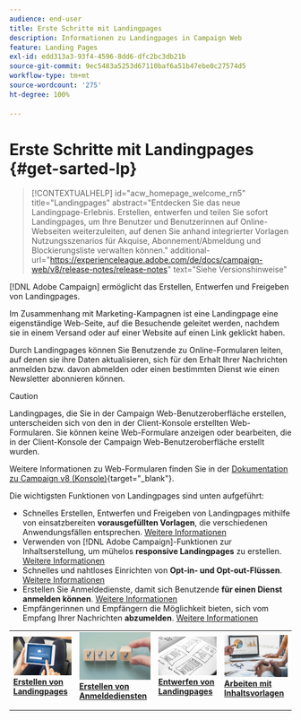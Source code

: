 ```yaml
---
audience: end-user
title: Erste Schritte mit Landingpages
description: Informationen zu Landingpages in Campaign Web
feature: Landing Pages
exl-id: edd313a3-93f4-4596-8dd6-dfc2bc3db21b
source-git-commit: 9ec5483a5253d67110baf6a51b47ebe0c27574d5
workflow-type: tm+mt
source-wordcount: '275'
ht-degree: 100%

---
```


# Erste Schritte mit Landingpages {#get-sarted-lp}

>[!CONTEXTUALHELP]
>id="acw_homepage_welcome_rn5"
>title="Landingpages"
>abstract="Entdecken Sie das neue Landingpage-Erlebnis. Erstellen, entwerfen und teilen Sie sofort Landingpages, um Ihre Benutzer und Benutzerinnen auf Online-Webseiten weiterzuleiten, auf denen Sie anhand integrierter Vorlagen Nutzungsszenarios für Akquise, Abonnement/Abmeldung und Blockierungsliste verwalten können."
>additional-url="https://experienceleague.adobe.com/de/docs/campaign-web/v8/release-notes/release-notes" text="Siehe Versionshinweise"

[!DNL Adobe Campaign] ermöglicht das Erstellen, Entwerfen und Freigeben von Landingpages.

Im Zusammenhang mit Marketing-Kampagnen ist eine Landingpage eine eigenständige Web-Seite, auf die Besuchende geleitet werden, nachdem sie in einem Versand oder auf einer Website auf einen Link geklickt haben.

Durch Landingpages können Sie Benutzende zu Online-Formularen leiten, auf denen sie ihre Daten aktualisieren, sich für den Erhalt Ihrer Nachrichten anmelden bzw. davon abmelden oder einen bestimmten Dienst wie einen Newsletter abonnieren können.

>[!CAUTION]
>
>Landingpages, die Sie in der Campaign Web-Benutzeroberfläche erstellen, unterscheiden sich von den in der Client-Konsole erstellten Web-Formularen. Sie können keine Web-Formulare anzeigen oder bearbeiten, die in der Client-Konsole der Campaign Web-Benutzeroberfläche erstellt wurden.
>
>Weitere Informationen zu Web-Formularen finden Sie in der [Dokumentation zu Campaign v8 (Konsole)](https://experienceleague.adobe.com/docs/campaign/campaign-v8/content/webapps.html?lang=de){target="_blank"}.

Die wichtigsten Funktionen von Landingpages sind unten aufgeführt:

* Schnelles Erstellen, Entwerfen und Freigeben von Landingpages mithilfe von einsatzbereiten **vorausgefüllten Vorlagen**, die verschiedenen Anwendungsfällen entsprechen. [Weitere Informationen](create-lp.md)
* Verwenden von [!DNL Adobe Campaign]-Funktionen zur Inhaltserstellung, um mühelos **responsive Landingpages** zu erstellen. [Weitere Informationen](lp-content.md)
* Schnelles und nahtloses Einrichten von **Opt-in- und Opt-out-Flüssen**. [Weitere Informationen](lp-use-cases.md)
* Erstellen Sie Anmeldedienste, damit sich Benutzende **für einen Dienst anmelden können**. [Weitere Informationen](lp-use-cases.md#lp-subscription)
* Empfängerinnen und Empfängern die Möglichkeit bieten, sich vom Empfang Ihrer Nachrichten **abzumelden**. [Weitere Informationen](lp-use-cases.md#lp-unsubscription)
  <!--Send a **confirmation email** upon opt-in or opt-out.-->

<table style="table-layout:fixed"><tr style="border: 0;">
<td>
<a href="create-lp.md">
<img alt="Lead" src="../assets/do-not-localize/lp-subscription.jpeg">
</a>
<div><a href="create-lp.md"><strong>Erstellen von Landingpages</strong>
</div>
<p>
</td>
<td>
<a href="../audience/manage-services.md">
<img alt="Gelegentlich" src="../assets/do-not-localize/lp-list.jpg">
</a>
<div>
<a href="../audience/manage-services.md"><strong>Erstellen von Anmeldediensten</strong></a>
</div>
<p></td>
<td>
<a href="lp-content.md">
<img alt="Validierung" src="../assets/do-not-localize/lp-design.jpg">
</a>
<div>
<a href="lp-content.md"><strong>Entwerfen von Landingpages</strong></a>
</div>
<p>
</td>
<td>
<a href="lp-templates.md">
<img alt="Validierung" src="../assets/do-not-localize/lp-reporting.jpg">
</a>
<div>
<a href="lp-templates.md"><strong>Arbeiten mit Inhaltsvorlagen</strong></a>
</div>
<p>
</td>
</tr></table>
